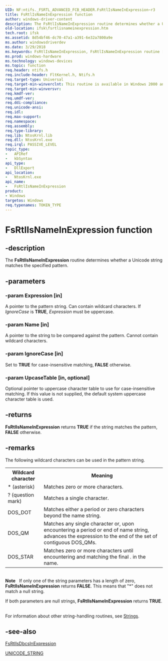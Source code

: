 ```yaml
---
UID: NF:ntifs._FSRTL_ADVANCED_FCB_HEADER.FsRtlIsNameInExpression~r3
title: FsRtlIsNameInExpression function
author: windows-driver-content
description: The FsRtlIsNameInExpression routine determines whether a Unicode string matches the specified pattern.
old-location: ifsk\fsrtlisnameinexpression.htm
tech.root: ifsk
ms.assetid: 8d54bf46-dc70-47a1-a391-6e32a7800a9e
ms.author: windowsdriverdev
ms.date: 3/29/2018
ms.keywords: FsRtlIsNameInExpression, FsRtlIsNameInExpression routine [Installable File System Drivers], fsrtlref_719072fe-274b-482a-ba9c-4a21d4d2be21.xml, ifsk.fsrtlisnameinexpression, ntifs/FsRtlIsNameInExpression
ms.prod: windows-hardware
ms.technology: windows-devices
ms.topic: function
req.header: ntifs.h
req.include-header: FltKernel.h, Ntifs.h
req.target-type: Universal
req.target-min-winverclnt: This routine is available in Windows 2000 and later versions of the Windows operating system.
req.target-min-winversvr:
req.kmdf-ver:
req.umdf-ver:
req.ddi-compliance:
req.unicode-ansi:
req.idl:
req.max-support:
req.namespace:
req.assembly:
req.type-library:
req.lib: NtosKrnl.lib
req.dll: NtosKrnl.exe
req.irql: PASSIVE_LEVEL
topic_type:
-	APIRef
-	kbSyntax
api_type:
-	DllExport
api_location:
-	NtosKrnl.exe
api_name:
-	FsRtlIsNameInExpression
product:
- Windows
targetos: Windows
req.typenames: TOKEN_TYPE
---
```


# FsRtlIsNameInExpression function


## -description


The <b>FsRtlIsNameInExpression</b> routine determines whether a Unicode string matches the specified pattern.


## -parameters




### -param Expression [in]

A pointer to the pattern string. Can contain wildcard characters. If <i>IgnoreCase</i> is <b>TRUE</b>, <i>Expression</i> must be uppercase.


### -param Name [in]

A pointer to the string to be compared against the pattern. Cannot contain wildcard characters.


### -param IgnoreCase [in]

Set to <b>TRUE</b> for case-insensitive matching, <b>FALSE</b> otherwise.


### -param UpcaseTable [in, optional]

Optional pointer to uppercase character table to use for case-insensitive matching. If this value is not supplied, the default system uppercase character table is used.


## -returns



<b>FsRtlIsNameInExpression</b> returns <b>TRUE</b> if the string matches the pattern, <b>FALSE</b> otherwise.




## -remarks



The following wildcard characters can be used in the pattern string.

<table>
<tr>
<th>Wildcard character</th>
<th>Meaning</th>
</tr>
<tr>
<td>
* (asterisk)

</td>
<td>
Matches zero or more characters.

</td>
</tr>
<tr>
<td>
? (question mark)

</td>
<td>
Matches a single character.

</td>
</tr>
<tr>
<td>
DOS_DOT

</td>
<td>
Matches either a period or zero characters beyond the name string.

</td>
</tr>
<tr>
<td>
DOS_QM

</td>
<td>
Matches any single character or, upon encountering a period or end of name string, advances the expression to the end of the set of contiguous DOS_QMs.

</td>
</tr>
<tr>
<td>
DOS_STAR

</td>
<td>
Matches zero or more characters until encountering and matching the final . in the name.

</td>
</tr>
</table>
 

<div class="alert"><b>Note</b>  
     If only one of the string parameters has a length of zero, <b>FsRtlIsNameInExpression</b> returns <b>FALSE</b>. This means that "*" does not match a null string. <p class="note">If both parameters are null strings, <b>FsRtlIsNameInExpression</b> returns <b>TRUE</b>.

</div>
<div> </div>
For information about other string-handling routines, see <a href="https://msdn.microsoft.com/library/windows/hardware/ff563884">Strings</a>.




## -see-also




<a href="https://msdn.microsoft.com/library/windows/hardware/ff546803">FsRtlIsDbcsInExpression</a>



<a href="https://msdn.microsoft.com/library/windows/hardware/ff564879">UNICODE_STRING</a>
 

 

